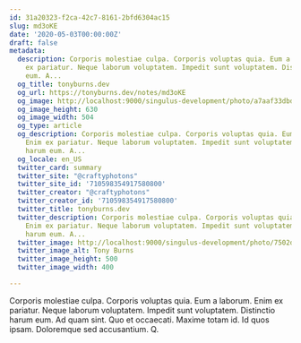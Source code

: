 ```yaml
---
id: 31a20323-f2ca-42c7-8161-2bfd6304ac15
slug: md3oKE
date: '2020-05-03T00:00:00Z'
draft: false
metadata:
  description: Corporis molestiae culpa. Corporis voluptas quia. Eum a laborum. Enim
    ex pariatur. Neque laborum voluptatem. Impedit sunt voluptatem. Distinctio harum
    eum. A...
  og_title: tonyburns.dev
  og_url: https://tonyburns.dev/notes/md3oKE
  og_image: http://localhost:9000/singulus-development/photo/a7aaf33dbd0b584a47dea1fc1b3a9bbf.jpeg
  og_image_height: 630
  og_image_width: 504
  og_type: article
  og_description: Corporis molestiae culpa. Corporis voluptas quia. Eum a laborum.
    Enim ex pariatur. Neque laborum voluptatem. Impedit sunt voluptatem. Distinctio
    harum eum. A...
  og_locale: en_US
  twitter_card: summary
  twitter_site: "@craftyphotons"
  twitter_site_id: '710598354917580800'
  twitter_creator: "@craftyphotons"
  twitter_creator_id: '710598354917580800'
  twitter_title: tonyburns.dev
  twitter_description: Corporis molestiae culpa. Corporis voluptas quia. Eum a laborum.
    Enim ex pariatur. Neque laborum voluptatem. Impedit sunt voluptatem. Distinctio
    harum eum. A...
  twitter_image: http://localhost:9000/singulus-development/photo/7502d1526646abf03deb056888635686.jpeg
  twitter_image_alt: Tony Burns
  twitter_image_height: 500
  twitter_image_width: 400

---
```


Corporis molestiae culpa. Corporis voluptas quia. Eum a laborum. Enim ex pariatur. Neque laborum voluptatem. Impedit sunt voluptatem. Distinctio harum eum. Ad quam sint. Quo et occaecati. Maxime totam id. Id quos ipsam. Doloremque sed accusantium. Q.
